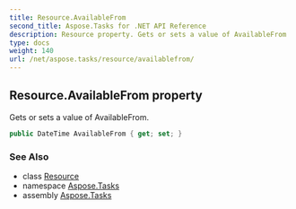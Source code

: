 ```yaml
---
title: Resource.AvailableFrom
second_title: Aspose.Tasks for .NET API Reference
description: Resource property. Gets or sets a value of AvailableFrom
type: docs
weight: 140
url: /net/aspose.tasks/resource/availablefrom/
---
```

## Resource.AvailableFrom property

Gets or sets a value of AvailableFrom.

```csharp
public DateTime AvailableFrom { get; set; }
```

### See Also

* class [Resource](../)
* namespace [Aspose.Tasks](../../resource/)
* assembly [Aspose.Tasks](../../../)



